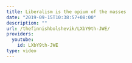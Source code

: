 ```yaml
---
title: Liberalism is the opium of the masses
date: "2019-09-15T10:38:57+08:00"
description: ""
url: /thefinnishbolshevik/LXbY9th-JWE/
providers:
  youtube:
    id: LXbY9th-JWE
type: video
---
```

